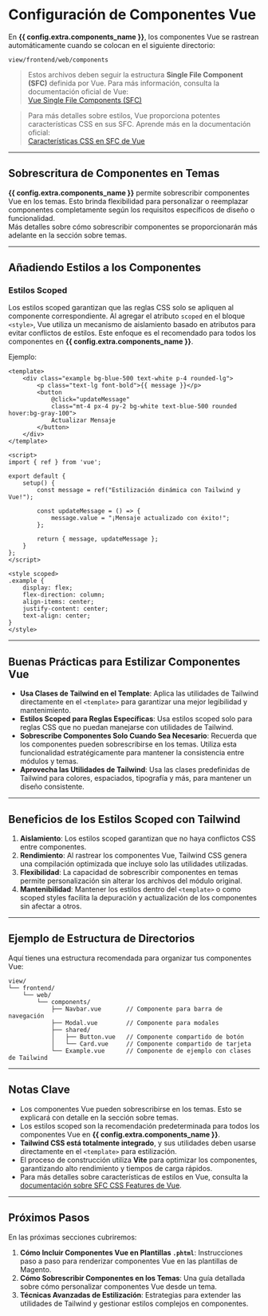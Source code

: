 # Configuración de Componentes Vue

En **{{ config.extra.components_name }}**, los componentes Vue se rastrean automáticamente cuando se colocan en el siguiente directorio:  
```
view/frontend/web/components
```

> Estos archivos deben seguir la estructura **Single File Component (SFC)** definida por Vue. Para más información, consulta la documentación oficial de Vue:  
[Vue Single File Components (SFC)](https://vuejs.org/guide/scaling-up/sfc)

> Para más detalles sobre estilos, Vue proporciona potentes características CSS en sus SFC. Aprende más en la documentación oficial:  
[Características CSS en SFC de Vue](https://vuejs.org/api/sfc-css-features.html)

---

## Sobrescritura de Componentes en Temas

**{{ config.extra.components_name }}** permite sobrescribir componentes Vue en los temas. Esto brinda flexibilidad para personalizar o reemplazar componentes completamente según los requisitos específicos de diseño o funcionalidad.  
Más detalles sobre cómo sobrescribir componentes se proporcionarán más adelante en la sección sobre temas.

---

## Añadiendo Estilos a los Componentes

### **Estilos Scoped**
Los estilos scoped garantizan que las reglas CSS solo se apliquen al componente correspondiente. Al agregar el atributo `scoped` en el bloque `<style>`, Vue utiliza un mecanismo de aislamiento basado en atributos para evitar conflictos de estilos. Este enfoque es el recomendado para todos los componentes en **{{ config.extra.components_name }}**.

Ejemplo:
```vue
<template>
    <div class="example bg-blue-500 text-white p-4 rounded-lg">
        <p class="text-lg font-bold">{{ message }}</p>
        <button 
            @click="updateMessage" 
            class="mt-4 px-4 py-2 bg-white text-blue-500 rounded hover:bg-gray-100">
            Actualizar Mensaje
        </button>
    </div>
</template>

<script>
import { ref } from 'vue';

export default {
    setup() {
        const message = ref("Estilización dinámica con Tailwind y Vue!");

        const updateMessage = () => {
            message.value = "¡Mensaje actualizado con éxito!";
        };

        return { message, updateMessage };
    }
};
</script>

<style scoped>
.example {
    display: flex;
    flex-direction: column;
    align-items: center;
    justify-content: center;
    text-align: center;
}
</style>
```

---

## Buenas Prácticas para Estilizar Componentes Vue

- **Usa Clases de Tailwind en el Template**: Aplica las utilidades de Tailwind directamente en el `<template>` para garantizar una mejor legibilidad y mantenimiento.
- **Estilos Scoped para Reglas Específicas**: Usa estilos scoped solo para reglas CSS que no puedan manejarse con utilidades de Tailwind.
- **Sobrescribe Componentes Solo Cuando Sea Necesario**: Recuerda que los componentes pueden sobrescribirse en los temas. Utiliza esta funcionalidad estratégicamente para mantener la consistencia entre módulos y temas.
- **Aprovecha las Utilidades de Tailwind**: Usa las clases predefinidas de Tailwind para colores, espaciados, tipografía y más, para mantener un diseño consistente.

---

## Beneficios de los Estilos Scoped con Tailwind

1. **Aislamiento**: Los estilos scoped garantizan que no haya conflictos CSS entre componentes.
2. **Rendimiento**: Al rastrear los componentes Vue, Tailwind CSS genera una compilación optimizada que incluye solo las utilidades utilizadas.
3. **Flexibilidad**: La capacidad de sobrescribir componentes en temas permite personalización sin alterar los archivos del módulo original.
4. **Mantenibilidad**: Mantener los estilos dentro del `<template>` o como scoped styles facilita la depuración y actualización de los componentes sin afectar a otros.

---

## Ejemplo de Estructura de Directorios

Aquí tienes una estructura recomendada para organizar tus componentes Vue:

```
view/
└── frontend/
    └── web/
        └── components/
            ├── Navbar.vue       // Componente para barra de navegación
            ├── Modal.vue        // Componente para modales
            ├── shared/
            │   ├── Button.vue   // Componente compartido de botón
            │   └── Card.vue     // Componente compartido de tarjeta
            └── Example.vue      // Componente de ejemplo con clases de Tailwind
```

---

## Notas Clave

- Los componentes Vue pueden sobrescribirse en los temas. Esto se explicará con detalle en la sección sobre temas.
- Los estilos scoped son la recomendación predeterminada para todos los componentes Vue en **{{ config.extra.components_name }}**.
- **Tailwind CSS está totalmente integrado**, y sus utilidades deben usarse directamente en el `<template>` para estilización.
- El proceso de construcción utiliza **Vite** para optimizar los componentes, garantizando alto rendimiento y tiempos de carga rápidos.
- Para más detalles sobre características de estilos en Vue, consulta la [documentación sobre SFC CSS Features de Vue](https://vuejs.org/api/sfc-css-features.html).

---

## Próximos Pasos

En las próximas secciones cubriremos:

1. **Cómo Incluir Componentes Vue en Plantillas `.phtml`**: Instrucciones paso a paso para renderizar componentes Vue en las plantillas de Magento.
2. **Cómo Sobrescribir Componentes en los Temas**: Una guía detallada sobre cómo personalizar componentes Vue desde un tema.
3. **Técnicas Avanzadas de Estilización**: Estrategias para extender las utilidades de Tailwind y gestionar estilos complejos en componentes.
